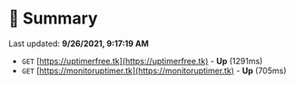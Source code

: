 # 📖 Summary
Last updated: **9/26/2021, 9:17:19 AM**

- `GET` [https://uptimerfree.tk](https://uptimerfree.tk) - **Up** (1291ms)
- `GET` [https://monitoruptimer.tk](https://monitoruptimer.tk) - **Up** (705ms)
